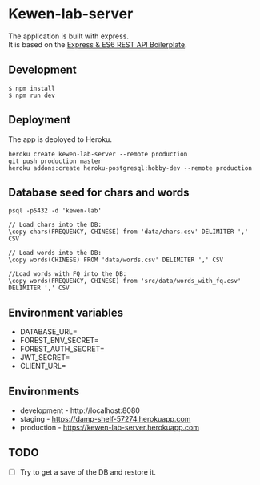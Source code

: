 # Kewen-lab-server
The application is built with express.  
It is based on the [Express & ES6 REST API Boilerplate](https://github.com/developit/express-es6-rest-api).

## Development
```
$ npm install
$ npm run dev
```

## Deployment
The app is deployed to Heroku.
```
heroku create kewen-lab-server --remote production
git push production master
heroku addons:create heroku-postgresql:hobby-dev --remote production
```

## Database seed for chars and words
```
psql -p5432 -d 'kewen-lab'

// Load chars into the DB:
\copy chars(FREQUENCY, CHINESE) from 'data/chars.csv' DELIMITER ',' CSV

// Load words into the DB:
\copy words(CHINESE) FROM 'data/words.csv' DELIMITER ',' CSV

//Load words with FQ into the DB:
\copy words(FREQUENCY, CHINESE) from 'src/data/words_with_fq.csv' DELIMITER ',' CSV
```


## Environment variables
- DATABASE_URL=
- FOREST_ENV_SECRET=
- FOREST_AUTH_SECRET=
- JWT_SECRET=
- CLIENT_URL=

## Environments
- development - http://localhost:8080
- staging - https://damp-shelf-57274.herokuapp.com
- production - https://kewen-lab-server.herokuapp.com

## TODO
- [ ] Try to get a save of the DB and restore it.
